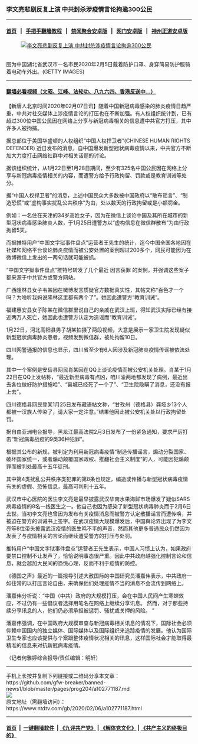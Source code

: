### 李文亮悲剧反复上演 中共封杀涉疫情言论拘逾300公民
------------------------

#### [首页](https://github.com/gfw-breaker/banned-news1/blob/master/README.md) &nbsp;&nbsp;|&nbsp;&nbsp; [手把手翻墙教程](https://github.com/gfw-breaker/guides/wiki) &nbsp;&nbsp;|&nbsp;&nbsp; [禁闻聚合安卓版](https://github.com/gfw-breaker/bn-android) &nbsp;&nbsp;|&nbsp;&nbsp; [网门安卓版](https://github.com/oGate2/oGate) &nbsp;&nbsp;|&nbsp;&nbsp; [神州正道安卓版](https://github.com/SzzdOgate/update) 



<div><div class="featured_image">
 <a href="https://i.ntdtv.com/assets/uploads/2020/02/GettyImages-1198805674.jpg" target="_blank">
  <figure>
   <img alt="李文亮悲剧反复上演 中共封杀涉疫情言论拘逾300公民" src="https://i.ntdtv.com/assets/uploads/2020/02/GettyImages-1198805674-800x450.jpg"/>
  </figure><br/>
 </a>
 <span class="caption">
  图为中国湖北省武汉市一名市民2020年2月5日戴着防护口罩、身穿简易防护服骑着电动车外出。(GETTY IMAGES)
 </span>
</div>
</div><hr/>

#### [翻墙必看视频（文昭、江峰、法轮功、八九六四、香港反送中...）](http://167.172.214.107/home.html)

<div><div class="post_content" itemprop="articleBody">
 <p>
  【新唐人北京时间2020年02月07日讯】随着中国新冠病毒感染的肺炎疫情日趋严重，中共对社交媒体上涉疫情言论的打压也在不断加强。有人权组织统计到，已有超过300位中国公民因在网络上分享与新冠病毒相关的信息遭中共官方打压，其中许多人被拘捕。
 </p>
 <p>
  据总部位于美国华盛顿的人权组织“中国人权捍卫者”(CHINESE HUMAN RIGHTS DEFENDER) 近日发布的消息，自中国爆发新型冠状病毒疫情以来，中共官方不断加大力度打击网络社群中对相关话题的讨论。
 </p>
 <p>
  据该组织统计，从1月22日至1月28日期间，至少有325名中国公民因在网络上分享与新冠病毒疫情相关的内容，而遭警方给予行政拘留、罚款或是教育训诫等处分。
 </p>
 <p>
  据“中国人权捍卫者”的消息，上述中国民众大多数被中国政府以“散布谣言”、“制造恐慌”或“虚构事实扰乱公共秩序”为由，处以数天的行政拘留或是小额罚金。
 </p>
 <p>
  例如：一名住在天津的34岁高姓女子，因为在微信上谈论中国及其所在城市的新型冠状病毒感染肺炎人数，于1月25日遭警方以“虚构信息在微信群散布”为由行政拘留5天。
 </p>
 <p>
  而据推特用户“中国文字狱事件盘点”运营者王先生的统计，迄今中国全国各地因在社媒和网络平台谈论肺炎疫情而被公安处置的案例超过200多个，网民可能因为在微博微信上发出的一两句话就可能被抓。
 </p>
 <p>
  “中国文字狱事件盘点”推特号转发了几个最近
  <ok href="https://www.ntdtv.com/gb/因言获罪.htm">
   因言获罪
  </ok>
  的案例，并强调这些案子都来源于中共官方或警方网站。
 </p>
 <p>
  广西隆林县女子韦某因在微博发言质疑官方数据真实性，其帖文称“百色才一个吗？为啥听我妈说隆林这里都有两个了”。她因此遭警方“教育训诫”。
 </p>
 <p>
  福建惠安县女子陈某在微信群里说自己的亲戚在武汉上班，得知武汉实际已经有接近两万人死亡，她因此也遭警方认定为造谣而“教育训诫”。
 </p>
 <p>
  1月22日，河北高阳县男子胡某拍摄了两段视频，大意是展示一家卫生院发现疑似新型冠状病毒肺炎患者，视频发到微信群，被处拘留10日。
 </p>
 <p>
  四川网警通报的信息也显示，四川省至少有6人因涉及新冠肺炎疫情传谣被依法处理。
 </p>
 <p>
  其中一个案例是安岳县网民肖某因在QQ上谈论疫情而被公安机关处理。肖某于1月22日在QQ上发帖称，“最近新型病毒有点凶，咱川渝两地都发现了病例，最近出去各位做好防护措施哈”、“县城已经死了一个了”、“卫生院隐瞒了消息，还没有报上去”。
 </p>
 <p>
  四川德格县网民登某1月25日发布藏语帖文称，“甘孜州（德格县）龚垭乡13个人都被一汉族人传染了，请大家一定注意。”结果他因此被公安机关处以行政拘留处罚。
 </p>
 <p>
  据自由亚洲电台报导，黑龙江最高法院2月3日发布了一份紧急通知，要求严厉打击“新冠病毒战疫的9类36种犯罪”。
 </p>
 <p>
  根据其公布的新规，被判定为利用新冠病毒疫情“制造传播谣言，煽动分裂国家、破坏国家统一，或者煽动颠覆国家政权、推翻社会主义制度”的人，可能因犯煽颠罪而被判处最高十五年徒刑。
 </p>
 <p>
  其中第4类扰乱公共秩序类犯罪的第8条也规定，编造或传播与新型冠状病毒疫情有关的虚假、恐怖信息，最高可判刑十五年。
 </p>
 <p>
  武汉市中心医院的医生李文亮是最早披露武汉华南水果海鲜市场爆发了疑似SARS病毒疫情的8名一线医生之一。他自己也因为感染了新型冠状病毒肺炎而于2月6日去世。当初李文亮也曾因为发布有关疫情消息而被警方认定散播谣言而遭传唤，并被迫在警方的训诫书上签字。在武汉疫情大规模爆发后，中国舆论界出现了为李文亮等8位带头披露武汉疫情的医生鸣不平的声音，然而其他更多普通民众仍然因为发表了与疫情相关的言论而继续遭受警方的打压与处罚。
 </p>
 <p>
  推特用户“中国文字狱事件盘点”运营者王先生表示，中国人习惯上认为，如果政府要禁口控制不让发声了，恰恰说明事态很严重。因此中共政府越强化控制言论和信息，就会越加大民间的恐慌心理，反而不利于疫情的防控。
 </p>
 <p>
  《德国之声》最近的一篇报导引述大赦国际的中国研究员潘嘉伟表示，中共政府一如往常的以打压言论自由，来确保他们处理疫情不当的消息不会流传到网络上。
 </p>
 <p>
  潘嘉伟分析说：“中国（中共）政府的大规模打压，会在中国人民间产生寒蝉效应，不过仍有一些倡议者选择用笔名在网络上继续分享讯息。 然而，对于那些持续分享讯息的人，他们仍必须承担被惩罚、骚扰或关押的风险。 ”
 </p>
 <p>
  潘嘉伟强调，在中国政府大规模审查与新冠病毒相关讯息的情况下，国际社会必须仰赖中国国内的独立媒体、国际媒体以及国际组织来追踪疫情的发展。他认为国际卫生专家也应该提供与个案跟整体疫情状况相关的讯息，这样国际社会才能取得最精准的信息来对抗新冠病毒疫情。
 </p>
 <p>
  （记者何雅婷综合报导/责任编辑：明轩）
 </p>
 <div class="single_ad">
 </div>
</div>
</div>
<hr/>
手机上长按并复制下列链接或二维码分享本文章：<br/>
https://github.com/gfw-breaker/banned-news1/blob/master/pages/prog204/a102771187.md <br/>
<a href='https://github.com/gfw-breaker/banned-news1/blob/master/pages/prog204/a102771187.md'><img src='https://github.com/gfw-breaker/banned-news1/blob/master/pages/prog204/a102771187.md.png'/></a> <br/>
原文地址（需翻墙访问）：https://www.ntdtv.com/gb/2020/02/06/a102771187.html


------------------------
#### [首页](https://github.com/gfw-breaker/banned-news1/blob/master/README.md) &nbsp;|&nbsp; [一键翻墙软件](https://github.com/gfw-breaker/nogfw/blob/master/README.md) &nbsp;| [《九评共产党》](https://github.com/gfw-breaker/9ping.md/blob/master/README.md#九评之一评共产党是什么) | [《解体党文化》](https://github.com/gfw-breaker/jtdwh.md/blob/master/README.md) | [《共产主义的终极目的》](https://github.com/gfw-breaker/gczydzjmd.md/blob/master/README.md)


<img src='http://gfw-breaker.win/banned-news/pages/prog204/a102771187.md' width='0px' height='0px'/>